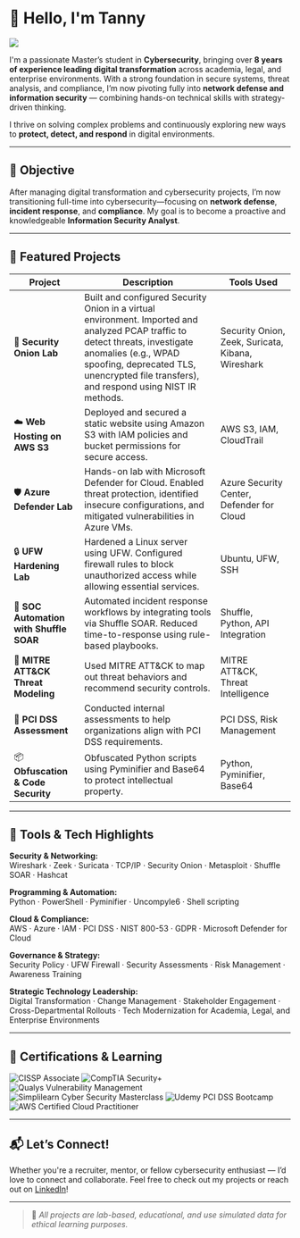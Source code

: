 # 👋 Hello, I'm Tanny  
<a href="https://www.linkedin.com/in/tanny-m-776a3898/"><img src="https://img.shields.io/badge/-LinkedIn-0072b1?&style=for-the-badge&logo=linkedin&logoColor=white" /></a>

I'm a passionate Master’s student in **Cybersecurity**, bringing over **8 years of experience leading digital transformation** across academia, legal, and enterprise environments. With a strong foundation in secure systems, threat analysis, and compliance, I’m now pivoting fully into **network defense and information security** — combining hands-on technical skills with strategy-driven thinking.

I thrive on solving complex problems and continuously exploring new ways to **protect, detect, and respond** in digital environments.

---

## 🎯 Objective

After managing digital transformation and cybersecurity projects, I’m now transitioning full-time into cybersecurity—focusing on **network defense**, **incident response**, and **compliance**. My goal is to become a proactive and knowledgeable **Information Security Analyst**.

---

## 🚀 Featured Projects

| **Project** | **Description** | **Tools Used** |
|-------------|-----------------|----------------|
| 🧅 **Security Onion Lab** | Built and configured Security Onion in a virtual environment. Imported and analyzed PCAP traffic to detect threats, investigate anomalies (e.g., WPAD spoofing, deprecated TLS, unencrypted file transfers), and respond using NIST IR methods. | Security Onion, Zeek, Suricata, Kibana, Wireshark |
| ☁️ **Web Hosting on AWS S3** | Deployed and secured a static website using Amazon S3 with IAM policies and bucket permissions for secure access. | AWS S3, IAM, CloudTrail |
| 🛡️ **Azure Defender Lab** | Hands-on lab with Microsoft Defender for Cloud. Enabled threat protection, identified insecure configurations, and mitigated vulnerabilities in Azure VMs. | Azure Security Center, Defender for Cloud |
| 🔒 **UFW Hardening Lab** | Hardened a Linux server using UFW. Configured firewall rules to block unauthorized access while allowing essential services. | Ubuntu, UFW, SSH |
| 🔁 **SOC Automation with Shuffle SOAR** | Automated incident response workflows by integrating tools via Shuffle SOAR. Reduced time-to-response using rule-based playbooks. | Shuffle, Python, API Integration |
| 🧠 **MITRE ATT&CK Threat Modeling** | Used MITRE ATT&CK to map out threat behaviors and recommend security controls. | MITRE ATT&CK, Threat Intelligence |
| 🔐 **PCI DSS Assessment** | Conducted internal assessments to help organizations align with PCI DSS requirements. | PCI DSS, Risk Management |
| 📦 **Obfuscation & Code Security** | Obfuscated Python scripts using Pyminifier and Base64 to protect intellectual property. | Python, Pyminifier, Base64 |

---

## 🧰 Tools & Tech Highlights

**Security & Networking:**  
Wireshark · Zeek · Suricata · TCP/IP · Security Onion · Metasploit · Shuffle SOAR · Hashcat

**Programming & Automation:**  
Python · PowerShell · Pyminifier · Uncompyle6 · Shell scripting

**Cloud & Compliance:**  
AWS · Azure · IAM · PCI DSS · NIST 800-53 · GDPR · Microsoft Defender for Cloud

**Governance & Strategy:**  
Security Policy · UFW Firewall · Security Assessments · Risk Management · Awareness Training

**Strategic Technology Leadership:**  
Digital Transformation · Change Management · Stakeholder Engagement · Cross-Departmental Rollouts · Tech Modernization for Academia, Legal, and Enterprise Environments

---

## 🧪 Certifications & Learning

![CISSP Associate](https://img.shields.io/badge/CISSP%20Associate-003366?style=for-the-badge&logo=isc2&logoColor=white)
![CompTIA Security+](https://img.shields.io/badge/CompTIA%20Security%2B-0096D6?style=for-the-badge&logo=compTIA&logoColor=white)
![Qualys Vulnerability Management](https://img.shields.io/badge/Qualys%20Vulnerability%20Management-002E6D?style=for-the-badge&logo=qualys&logoColor=white)
![Simplilearn Cyber Security Masterclass](https://img.shields.io/badge/Simplilearn%20Cyber%20Security%20Masterclass-6A4B94?style=for-the-badge&logo=simplilearn&logoColor=white)
![Udemy PCI DSS Bootcamp](https://img.shields.io/badge/Udemy%20PCI%20DSS%20Bootcamp-EC5252?style=for-the-badge&logo=udemy&logoColor=white)
![AWS Certified Cloud Practitioner](https://img.shields.io/badge/AWS%20Certified%20Cloud%20Practitioner-FF9900?style=for-the-badge&logo=amazonaws&logoColor=white)

---
## 📬 Let’s Connect!

Whether you're a recruiter, mentor, or fellow cybersecurity enthusiast — I’d love to connect and collaborate. Feel free to check out my projects or reach out on [LinkedIn](https://www.linkedin.com/in/tanny-m-776a3898/)!

---
> 🔐 *All projects are lab-based, educational, and use simulated data for ethical learning purposes.*
